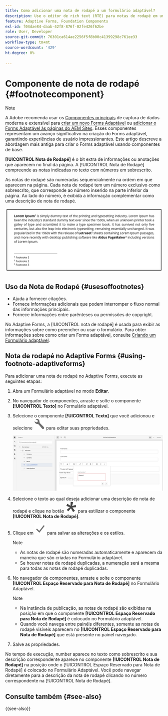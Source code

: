 ```yaml
---
title: Como adicionar uma nota de rodapé a um formulário adaptável?
description: Use o editor de rich text (RTE) para notas de rodapé em um formulário adaptável.
feature: Adaptive Forms, Foundation Components
exl-id: f04dae84-daab-42f8-876f-02fe426f62be
role: User, Developer
source-git-commit: 76301ca614ae2256f5f8b00c41399298c761ee33
workflow-type: tm+mt
source-wordcount: '429'
ht-degree: 0%

---
```


# Componente de nota de rodapé {#footnotecomponent}

>[!NOTE]
>
> A Adobe recomenda usar os [Componentes principais](https://experienceleague.adobe.com/docs/experience-manager-core-components/using/adaptive-forms/introduction.html?lang=pt-BR) de captura de dados moderna e extensível para [criar um novo Forms Adaptável](/help/forms/creating-adaptive-form-core-components.md) ou [adicionar o Forms Adaptável às páginas do AEM Sites](/help/forms/create-or-add-an-adaptive-form-to-aem-sites-page.md). Esses componentes representam um avanço significativo na criação do Forms adaptável, garantindo experiências de usuário impressionantes. Este artigo descreve a abordagem mais antiga para criar o Forms adaptável usando componentes de base.

**[!UICONTROL Nota de Rodapé]** é o bit extra de informações ou anotações que aparecem no final da página. A [!UICONTROL Nota de Rodapé] compreende as notas indicadas no texto com números em sobrescrito.

As notas de rodapé são numeradas sequencialmente na ordem em que aparecem na página. Cada nota de rodapé tem um número exclusivo como sobrescrito, que corresponde ao número inserido na parte inferior da página. Ao lado do número, é exibida a informação complementar como uma descrição de nota de rodapé.

![Descrição da Nota de Rodapé](/help/forms/assets/footnote_description.png)


## Uso da Nota de Rodapé {#usesoffootnotes}

* Ajuda a fornecer citações.
* Fornece informações adicionais que podem interromper o fluxo normal das informações principais.
* Fornece informações entre parênteses ou permissões de copyright.

No Adaptive Forms, a [!UICONTROL nota de rodapé] é usada para exibir as informações sobre como preencher ou usar o formulário. Para obter informações sobre como criar um Forms adaptável, consulte [Criando um Formulário adaptável](https://experienceleague.adobe.com/docs/experience-manager-cloud-service/content/forms/create-an-adaptive-form/create-an-adaptive-form-on-forms-cs/creating-adaptive-form.html?lang=pt-BR).

## Nota de rodapé no Adaptive Forms {#using-footnote-adaptiveforms}

Para adicionar uma nota de rodapé no Adaptive Forms, execute as seguintes etapas:
1. Abra um Formulário adaptável no modo **Editar**.
1. No navegador de componentes, arraste e solte o componente **[!UICONTROL Texto]** no Formulário adaptável.
1. Selecione o componente **[!UICONTROL Texto]** que você adicionou e selecione ![cmppr](assets/configure-icon.svg) para editar suas propriedades.

   ![Nota de Rodapé no Forms Adaptável](/help/forms/assets/footnote_rte.png)

1. Selecione o texto ao qual deseja adicionar uma descrição de nota de rodapé e clique no botão ![estrela](/help/forms/assets/asterisk.svg) para estilizar o componente **[!UICONTROL Nota de Rodapé]**.

1. Clique em ![verificar](/help/forms/assets/save_icon.svg) para salvar as alterações e os estilos.

   >[!NOTE]
   >
   >* As notas de rodapé são numeradas automaticamente e aparecem da maneira que são criadas no Formulário adaptável.
   >* Se houver notas de rodapé duplicadas, a numeração será a mesma para todas as notas de rodapé duplicadas.

1. No navegador de componentes, arraste e solte o componente **[!UICONTROL Espaço Reservado para Nota de Rodapé]** no Formulário Adaptável.

   >[!NOTE]
   >
   >* Na instância de publicação, as notas de rodapé são exibidas na posição em que o componente **[!UICONTROL Espaço Reservado para Nota de Rodapé]** é colocado no Formulário adaptável.
   >* Quando você navega entre painéis diferentes, somente as notas de rodapé visíveis aparecem no **[!UICONTROL Espaço Reservado para Nota de Rodapé]** que está presente no painel navegado.

1. Salve as propriedades.

No tempo de execução, number aparece no texto como sobrescrito e sua descrição correspondente aparece no componente **[!UICONTROL Nota de Rodapé]** na posição onde o [!UICONTROL Espaço Reservado para Nota de Rodapé] é colocado no Formulário Adaptável. Você pode navegar diretamente para a descrição da nota de rodapé clicando no número correspondente na [!UICONTROL Nota de Rodapé].


## Consulte também {#see-also}

{{see-also}}